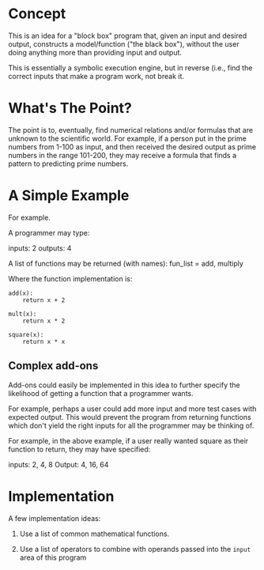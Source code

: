 # Concept
This is an idea for a "block box" program that, given an input and desired output, constructs a model/function ("the black box"),
without the user doing anything more than providing input and output.

This is essentially a symbolic execution engine, but in reverse (i.e., find the correct inputs that make a program work, not break it.

# What's The Point?
The point is to, eventually, find numerical relations and/or formulas that are unknown to the scientific world. For example, if a person put in the prime numbers from 1-100 as input, and then received the desired output as prime numbers in the range 101-200, they may receive a formula that finds a pattern to predicting prime numbers.

# A Simple Example
For example.

A programmer may type:

inputs: 2
outputs: 4

A list of functions may be returned (with names):
fun\_list = add, multiply

Where the function implementation is:

```
add(x):
	return x + 2
```

```
mult(x):
	return x * 2
```

```
square(x):
	return x * x
```

## Complex add-ons
Add-ons could easily be implemented in this idea to further specify the likelihood of getting a function that a programmer wants.

For example, perhaps a user could add more input and more test cases with expected output. This would prevent the program from returning
functions which don't yield the right inputs for all the programmer may be thinking of.

For example, in the above example, if a user really wanted square as their function to return, they may have specified:

inputs: 2, 4, 8
Output: 4, 16, 64

# Implementation

A few implementation ideas:

1) Use a list of common mathematical functions.

2) Use a list of operators to combine with operands passed into the `input` area of this program
